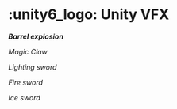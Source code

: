 # :unity6_logo: Unity VFX

***Barrel explosion***

*Magic Claw*

*Lighting sword*

*Fire sword*

*Ice sword*